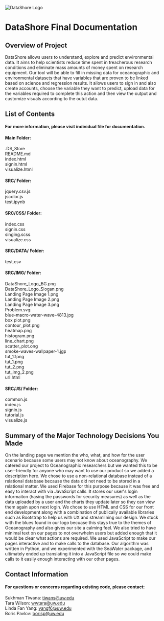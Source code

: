 ![DataShore Logo](https://github.com/pboris84/DataShore/blob/master/src/img/Full_Logo_Small.png)
# DataShore Final Documentation

## Overview of Project
DataShore allows users to understand, explore and predict environmental data. It aims to help scientists reduce time spent in treacherous research conditions and eliminate mass amounts of money spent on research equipment. Our tool will be able to fill in missing data for oceanographic and environmental datasets that have variables that are proven to be linked based on science and regression results. It allows users to sign in and also create accounts, choose the variable they want to predict, upload data for the variables required to complete this action and then view the output and customize visuals according to the outut data. 

## List of Contents
#### For more information, please visit individual file for documentation.
#### Main Folder:  
.DS_Store  
README.md   
index.html  
signin.html  
visualize.html  
#### SRC/ Folder:    
jquery.csv.js  
jscolor.js  
test.ipynb  
#### SRC/CSS/ Folder:  
index.css  
signin.css  
singing.scss  
visualize.css  
#### SRC/DATA/ Folder:   
test.csv      
#### SRC/IMG/ Folder:  
DataShore_Logo_BG.png  
DataShore_Logo_Slogan.png  
Landing Page Image 1.png  
Landing Page Image 2.png  
Landing Page Image 3.png  
Problem.svg  
blue-macro-water-wave-4813.jpg  
box plot.png  
contour_plot.png  
heatmap.png  
histogram.png  
line_chart.png  
scatter_plot.ong  
smoke-waves-wallpaper-1.jgp  
tut_1.1png  
tut_1.png  
tut_2.png  
tut_img_2.png  
url.html  
#### SRC/JS/ Folder:  
common.js  
index.js  
signin.js  
tutorial.js     
visualize.js 

## Summary of the Major Technology Decisions You Made
On the landing page we mention the who, what, and how for the user scenario because some users may not know about oceanography. We catered our project to Oceanographic researchers but we wanted this to be user-friendly for anyone who may want to use our product so we added a description here.
We chose to use a non-relational database instead of a relational database because the data did not need to be stored in a relational matter. We used Firebase for this purpose because it was free and easy to interact with via JavaScript calls. It stores our user's login informaiton (hasing the passwords for security measures) as well as the data uploaded by a user and the charts they update later so they can view them again upon next login.
We chose to use HTML and CSS for our front end development along with a combination of publically available libraries such as Bootstrap to help us with UX and streamlining our design. We stuck with the blues found in our logo becuase this stays true to the themes of Oceanography and also gives our site a calming feel. We also tried to have minimal text on our pages to not overwhelm users but added enough that it would be clear what actions are required.
We used JavaScript to make our pages interactive and to make calls to the database.
Our algorithm was written in Python, and we experimented with the SeaWater package, and ultimately ended up translating it into a JavaScript file so we could make calls to it easily enough interacting with our other pages.

## Contact Information
#### For questions or concerns regarding existing code, please contact:  
Sukhman Tiwana: tiwans@uw.edu  
Tara Wilson: wwtara@uw.edu  
Linda Fan Yang: yangf6@uw.edu  
Boris Pavlov: borisp@uw.edu  
